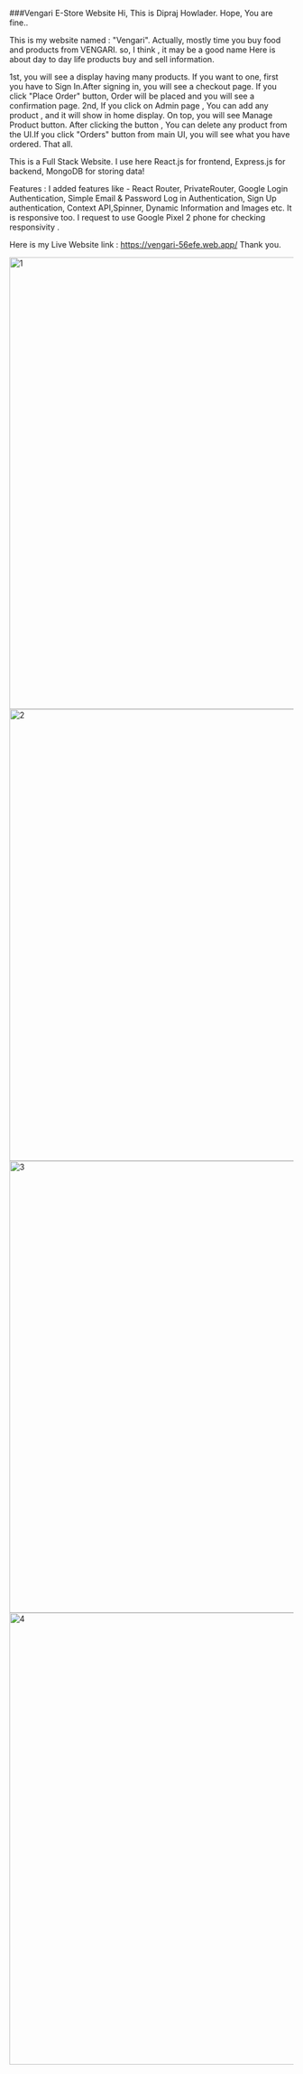 ###Vengari E-Store Website
Hi, This is Dipraj Howlader. Hope, You are fine..

This is my website named : "Vengari". Actually, mostly time you buy food and products from VENGARI. so, I think , it may be a good name  Here is about day to day life products buy and sell information.

1st, you will see a display having many products. If you want to one, first you have to Sign In.After signing in, you will see a checkout page. If you click "Place Order" button, Order will be placed and you will see a confirmation page. 2nd, If you click on Admin page , You can add any product , and it will show in home display. On top, you will see Manage Product button. After clicking the button , You can delete any product from the UI.If you click "Orders" button from main UI, you will see what you have ordered. That all.

This is a Full Stack Website. I use here React.js for frontend, Express.js for backend, MongoDB for storing data!

Features : I added features like - React Router, PrivateRouter, Google Login Authentication, Simple Email & Password Log in Authentication, Sign Up authentication, Context API,Spinner, Dynamic Information and Images etc. It is responsive too. I request to use Google Pixel 2 phone for checking responsivity .


Here is my Live Website link : https://vengari-56efe.web.app/
Thank you.

<img width="800" alt="1" src="https://user-images.githubusercontent.com/60684016/116661864-e53c2c00-a9b6-11eb-9716-85177800f271.png">
<img width="800" alt="2" src="https://user-images.githubusercontent.com/60684016/116661866-e5d4c280-a9b6-11eb-87d3-d3773cda21ab.png">
<img width="800" alt="3" src="https://user-images.githubusercontent.com/60684016/116661899-e8cfb300-a9b6-11eb-8d44-8652b0b39557.png">
<img width="800" alt="4" src="https://user-images.githubusercontent.com/60684016/116661904-ea00e000-a9b6-11eb-83da-b845cba5ba1c.png">
